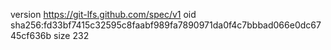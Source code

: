 version https://git-lfs.github.com/spec/v1
oid sha256:fd33bf7415c32595c8faabf989fa7890971da0f4c7bbbad066e0dc6745cf636b
size 232
